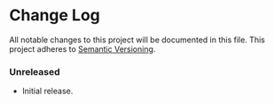 # Change Log
All notable changes to this project will be documented in this file.
This project adheres to [Semantic Versioning](http://semver.org/).

### Unreleased

* Initial release.
